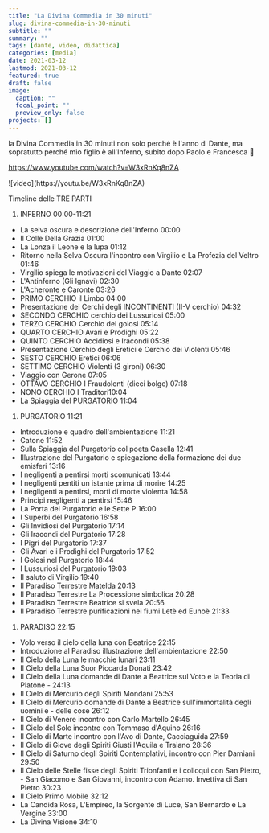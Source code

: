 ```yaml
---
title: "La Divina Commedia in 30 minuti"
slug: divina-commedia-in-30-minuti
subtitle: ""
summary: ""
tags: [dante, video, didattica]
categories: [media]
date: 2021-03-12
lastmod: 2021-03-12
featured: true
draft: false
image:
  caption: ""
  focal_point: ""
  preview_only: false
projects: []
---
```


la Divina Commedia in 30 minuti
non solo perché è l'anno di Dante, ma sopratutto perché mio figlio è all'Inferno, subito dopo Paolo e Francesca 🙂

<https://www.youtube.com/watch?v=W3xRnKq8nZA>

<YouTube id="W3xRnKq8nZA" />
![video](https://youtu.be/W3xRnKq8nZA)  
<https://youtu.be/W3xRnKq8nZA>

Timeline delle TRE PARTI
1) INFERNO 00:00​-11:21​
- La selva oscura e descrizione dell'Inferno 00:00​
- Il Colle Della Grazia 01:00​
- La Lonza il Leone e la lupa 01:12​
- Ritorno nella Selva Oscura l'incontro con Virgilio e La Profezia del Veltro 01:46​
- Virgilio spiega le motivazioni del Viaggio a Dante 02:07​
- L'Antinferno (Gli Ignavi) 02:30​
- L'Acheronte e Caronte   03:26​
- PRIMO CERCHIO il Limbo 04:00​
- Presentazione dei Cerchi degli INCONTINENTI (II-V cerchio) 04:32​
- SECONDO CERCHIO cerchio dei Lussuriosi  05:00​
- TERZO CERCHIO Cerchio dei golosi 05:14​
- QUARTO CERCHIO Avari e Prodighi 05:22​
- QUINTO CERCHIO Accidiosi e Iracondi 05:38​
- Presentazione Cerchio degli Eretici e Cerchio dei Violenti 05:46​
- SESTO CERCHIO Eretici 06:06​
- SETTIMO CERCHIO Violenti (3 gironi) 06:30​
- Viaggio con Gerone 07:05​
- OTTAVO CERCHIO I Fraudolenti (dieci bolge) 07:18​
- NONO CERCHIO I Traditori10:04
- La Spiaggia del PURGATORIO 11:04​

1) PURGATORIO 11:21​
- Introduzione e quadro dell'ambientazione 11:21​
- Catone 11:52​
- Sulla Spiaggia del Purgatorio col poeta Casella 12:41​
- Illustrazione del Purgatorio e spiegazione della formazione dei due emisferi 13:16​
- I negligenti a pentirsi morti scomunicati 13:44​
- I negligenti pentiti un istante prima di morire 14:25​
- I negligenti a pentirsi, morti di morte violenta 14:58​
- Principi negligenti a pentirsi 15:46​
- La Porta del Purgatorio e le Sette P 16:00​
- I Superbi del Purgatorio 16:58​
- Gli Invidiosi del Purgatorio 17:14​
- Gli Iracondi del Purgatorio 17:28​
- I Pigri del Purgatorio 17:37​
- Gli Avari e i Prodighi del Purgatorio 17:52​
- I Golosi nel Purgatorio 18:44​
- I Lussuriosi del Purgatorio 19:03​
- Il saluto di Virgilio 19:40​
- Il Paradiso Terrestre Matelda 20:13​
- Il Paradiso Terrestre La Processione simbolica 20:28​
- Il Paradiso Terrestre Beatrice si svela 20:56​
- Il Paradiso Terrestre purificazioni nei fiumi Letè ed Eunoè 21:33​

1) PARADISO 22:15​
- Volo verso il cielo della luna con Beatrice 22:15​
- Introduzione al Paradiso illustrazione dell'ambientazione 22:50​
- Il Cielo della Luna le macchie lunari 23:11​
- Il Cielo della Luna Suor Piccarda Donati 23:42​
- Il Cielo della Luna domande di Dante a Beatrice sul Voto e la Teoria di Platone - 24:13​
- Il Cielo di Mercurio degli Spiriti Mondani 25:53​
- Il Cielo di Mercurio domande di Dante a Beatrice sull'immortalità degli uomini e - delle cose 26:12​
- Il Cielo di Venere incontro con Carlo Martello 26:45​
- Il Cielo del Sole incontro con Tommaso d'Aquino 26:16​
- Il Cielo di Marte incontro con l'Avo di Dante, Cacciaguida 27:59​
- Il Cielo di Giove degli Spiriti Giusti l'Aquila e Traiano 28:36​
- Il Cielo di Saturno degli Spiriti Contemplativi, incontro con Pier Damiani 29:50​
- Il Cielo delle Stelle fisse degli Spiriti Trionfanti e i colloqui con San Pietro, - San Giacomo e San Giovanni, incontro con Adamo. Invettiva di San Pietro 30:23​
- Il Cielo Primo Mobile 32:12​
- La Candida Rosa, L'Empireo, la Sorgente di Luce, San Bernardo e La Vergine 33:00​
- La Divina Visione 34:10
